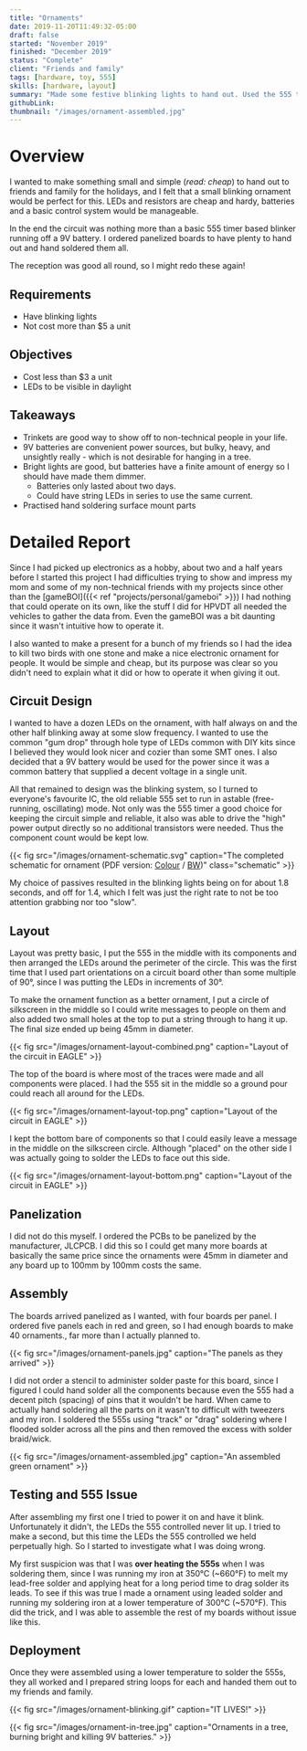 ```yaml
---
title: "Ornaments"
date: 2019-11-20T11:49:32-05:00
draft: false
started: "November 2019"
finished: "December 2019"
status: "Complete"
client: "Friends and family"
tags: [hardware, toy, 555]
skills: [hardware, layout]
summary: "Made some festive blinking lights to hand out. Used the 555 timer!"
githubLink:
thumbnail: "/images/ornament-assembled.jpg"
---
```


# Overview

I wanted to make something small and simple (*read: cheap*) to hand out to friends and family for the holidays, and I felt that a small blinking ornament would be perfect for this. LEDs and resistors are cheap and hardy, batteries and a basic control system would be manageable.

In the end the circuit was nothing more than a basic 555 timer based blinker running off a 9V battery. I ordered panelized boards to have plenty to hand out and hand soldered them all.

The reception was good all round, so I might redo these again!

## Requirements

- Have blinking lights
- Not cost more than $5 a unit

## Objectives

- Cost less than $3 a unit
- LEDs to be visible in daylight

## Takeaways

- Trinkets are good way to show off to non-technical people in your life.
- 9V batteries are convenient power sources, but bulky, heavy, and unsightly really - which is not desirable for hanging in a tree.
- Bright lights are good, but batteries have a finite amount of energy so I should have made them dimmer. 
   - Batteries only lasted about two days.
   - Could have string LEDs in series to use the same current.
- Practised hand soldering surface mount parts

# Detailed Report

Since I had picked up electronics as a hobby, about two and a half years before I started this project I had difficulties trying to show and impress my mom and some of my non-technical friends with my projects since other than the [gameBOI]({{< ref "projects/personal/gameboi" >}}) I had nothing that could operate on its own, like the stuff I did for HPVDT all needed the vehicles to gather the data from. Even the gameBOI was a bit daunting since it wasn't intuitive how to operate it.

I also wanted to make a present for a bunch of my friends so I had the idea to kill two birds with one stone and make a nice electronic ornament for people. It would be simple and cheap, but its purpose was clear so you didn't need to explain what it did or how to operate it when giving it out.

## Circuit Design

I wanted to have a dozen LEDs on the ornament, with half always on and the other half blinking away at some slow frequency. I wanted to use the common "gum drop" through hole type of LEDs common with DIY kits since I believed they would look nicer and cozier than some SMT ones. I also decided that a 9V battery would be used for the power since it was a common battery that supplied a decent voltage in a single unit. 

All that remained to design was the blinking system, so I turned to everyone's favourite IC, the old reliable 555 set to run in astable (free-running, oscillating) mode. Not only was the 555 timer a good choice for keeping the circuit simple and reliable, it also was able to drive the "high" power output directly so no additional transistors were needed. Thus the component count would be kept low. 

{{< fig src="/images/ornament-schematic.svg" caption="The completed schematic for ornament (PDF version: [Colour](/pdf/ornament.pdf) / [BW](/pdf/ornament_BW.pdf))" class="schematic" >}}

My choice of passives resulted in the blinking lights being on for about 1.8 seconds, and off for 1.4, which I felt was just the right rate to not be too attention grabbing nor too "slow".

## Layout

Layout was pretty basic, I put the 555 in the middle with its components and then arranged the LEDs around the perimeter of the circle. This was the first time that I used part orientations on a circuit board other than some multiple of 90°, since I was putting the LEDs in increments of 30°.

To make the ornament function as a better ornament, I put a circle of silkscreen in the middle so I could write messages to people on them and also added two small holes at the top to put a string through to hang it up. The final size ended up being 45mm in diameter.

{{< fig src="/images/ornament-layout-combined.png" caption="Layout of the circuit in EAGLE" >}}

The top of the board is where most of the traces were made and all components were placed. I had the 555 sit in the middle so a ground pour could reach all around for the LEDs.

{{< fig src="/images/ornament-layout-top.png" caption="Layout of the circuit in EAGLE" >}}

I kept the bottom bare of components so that I could easily leave a message in the middle on the silkscreen circle. Although "placed" on the other side I was actually going to solder the LEDs to face out this side.

{{< fig src="/images/ornament-layout-bottom.png" caption="Layout of the circuit in EAGLE" >}}

## Panelization

I did not do this myself. I ordered the PCBs to be panelized by the manufacturer, JLCPCB. I did this so I could get many more boards at basically the same price since the ornaments were 45mm in diameter and any board up to 100mm by 100mm costs the same.

## Assembly

The boards arrived panelized as I wanted, with four boards per panel. I ordered five panels each in red and green, so I had enough boards to make 40 ornaments., far more than I actually planned to.

{{< fig src="/images/ornament-panels.jpg" caption="The panels as they arrived" >}}

I did not order a stencil to administer solder paste for this board, since I figured I could hand solder all the components because even the 555 had a decent pitch (spacing) of pins that it wouldn't be hard. When came to actually hand soldering all the parts on it wasn't to difficult with tweezers and my iron. I soldered the 555s using "track" or "drag" soldering where I flooded solder across all the pins and then removed the excess with solder braid/wick.

{{< fig src="/images/ornament-assembled.jpg" caption="An assembled green ornament" >}}

## Testing and 555 Issue

After assembling my first one I tried to power it on and have it blink. Unfortunately it didn't, the LEDs the 555 controlled never lit up. I tried to make a second, but this time the LEDs the 555 controlled we held perpetually high. So I started to investigate what I was doing wrong.

My first suspicion was that I was **over heating the 555s** when I was soldering them, since I was running my iron at 350°C (~660°F) to melt my lead-free solder and applying heat for a long period time to drag solder its leads. To see if this was true I made a ornament using leaded solder and running my soldering iron at a lower temperature of 300°C (~570°F). This did the trick, and I was able to assemble the rest of my boards without issue like this.

## Deployment

Once they were assembled using a lower temperature to solder the 555s, they all worked and I prepared string loops for each and handed them out to my friends and family.

{{< fig src="/images/ornament-blinking.gif" caption="IT LIVES!" >}}

{{< fig src="/images/ornament-in-tree.jpg" caption="Ornaments in a tree, burning bright and killing 9V batteries." >}}

